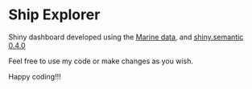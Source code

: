 # Ship Explorer

Shiny dashboard developed using the [Marine data](https://drive.google.com/file/d/1IeaDpJNqfgUZzGdQmR6cz2H3EQ3_QfCV/view?usp=sharing), and [shiny.semantic
0.4.0](https://cran.r-project.org/web/packages/shiny.semantic/index.html)

Feel free to use my code or make changes as you wish.

Happy coding!!!
